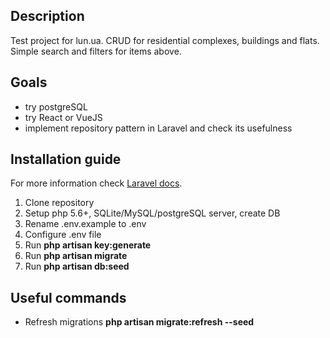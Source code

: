 
## Description

Test project for lun.ua. CRUD for residential complexes, buildings and flats. Simple search and filters for items above.


## Goals

- try postgreSQL
- try React or VueJS
- implement repository pattern in Laravel and check its usefulness


## Installation guide

For more information check [Laravel docs](https://laravel.com/docs/5.4/installation).

1. Clone repository
2. Setup php 5.6+, SQLite/MySQL/postgreSQL server, create DB
3. Rename .env.example to .env
4. Configure .env file
5. Run **php artisan key:generate**
6. Run **php artisan migrate**
7. Run **php artisan db:seed**

## Useful commands

- Refresh migrations **php artisan migrate:refresh --seed**


